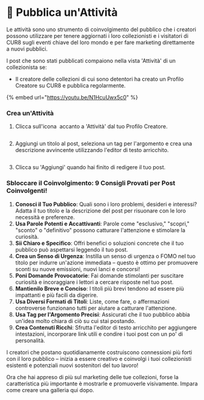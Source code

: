 # 📢 Pubblica un'Attività

Le attività sono uno strumento di coinvolgimento del pubblico che i creatori possono utilizzare per tenere aggiornati i loro collezionisti e i visitatori di CUR8 sugli eventi chiave del loro mondo e per fare marketing direttamente a nuovi pubblici.

I post che sono stati pubblicati compaiono nella vista 'Attività' di un collezionista se:

* Il creatore delle collezioni di cui sono detentori ha creato un Profilo Creatore su CUR8 e pubblica regolarmente.

{% embed url="https://youtu.be/N1HcuUwx5c0" %}

### Crea un'Attività

1. Clicca sull'icona <img src="../.gitbook/assets/Screenshot 2024-07-09 at 14.25.39.png" alt="" data-size="line"> accanto a 'Attività' dal tuo Profilo Creatore.

<figure><img src="../.gitbook/assets/Screenshot 2024-09-20 at 15.56.18.png" alt=""><figcaption></figcaption></figure>

2. Aggiungi un titolo al post, seleziona un tag per l'argomento e crea una descrizione avvincente utilizzando l'editor di testo arricchito.

<figure><img src="../.gitbook/assets/Screenshot 2024-07-09 at 15.13.27.png" alt=""><figcaption></figcaption></figure>

3. Clicca su 'Aggiungi' quando hai finito di redigere il tuo post.

### Sbloccare il Coinvolgimento: 9 Consigli Provati per Post Coinvolgenti! <a href="#unlocking-engagement-10-proven-tips-for-captivating-posts" id="unlocking-engagement-10-proven-tips-for-captivating-posts"></a>

1. **Conosci il Tuo Pubblico**: Quali sono i loro problemi, desideri e interessi? Adatta il tuo titolo e la descrizione del post per risuonare con le loro necessità e preferenze.
2. **Usa Parole Potenti e Accattivanti**: Parole come "esclusivo," "scopri," "sconto" o "definitivo" possono catturare l'attenzione e stimolare la curiosità.
3. **Sii Chiaro e Specifico**: Offri benefici o soluzioni concrete che il tuo pubblico può aspettarsi leggendo il tuo post.
4. **Crea un Senso di Urgenza**: Instilla un senso di urgenza o FOMO nel tuo titolo per indurre un'azione immediata – questo è ottimo per promuovere sconti su nuove emissioni, nuovi lanci e concorsi!
5. **Poni Domande Provocatorie**: Fai domande stimolanti per suscitare curiosità e incoraggiare i lettori a cercare risposte nel tuo post.
6. **Mantienilo Breve e Conciso**: I titoli più brevi tendono ad essere più impattanti e più facili da digerire.
7. **Usa Diversi Formati di Titoli**: Liste, come fare, o affermazioni controverse funzionano tutti per aiutare a catturare l'attenzione.
8. **Usa Tag per l'Argomento Precisi**: Assicurati che il tuo pubblico abbia un'idea molto chiara di ciò su cui stai postando.
9. **Crea Contenuti Ricchi**: Sfrutta l'editor di testo arricchito per aggiungere intestazioni, incorporare link utili e condire i tuoi post con un po' di personalità.

I creatori che postano quotidianamente costruiscono connessioni più forti con il loro pubblico – inizia a essere creativo e coinvolgi i tuoi collezionisti esistenti e potenziali nuovi sostenitori del tuo lavoro!

Ora che hai appreso di più sul marketing delle tue collezioni, forse la caratteristica più importante è mostrarle e promuoverle visivamente. Impara come creare una galleria qui dopo.